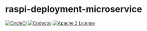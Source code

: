 # raspi-deployment-microservice
[![CircleCI](https://img.shields.io/circleci/project/byuoitav/raspi-deployment-microservice.svg)](https://circleci.com/gh/byuoitav/raspi-deployment-microservice) [![Codecov](https://img.shields.io/codecov/c/github/byuoitav/raspi-deployment-microservice.svg)](https://codecov.io/gh/byuoitav/raspi-deployment-microservice) [![Apache 2 License](https://img.shields.io/hexpm/l/plug.svg)](https://raw.githubusercontent.com/byuoitav/raspi-deployment-microservice/master/LICENSE)
